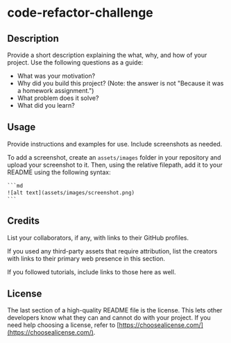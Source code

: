 # code-refactor-challenge

## Description

Provide a short description explaining the what, why, and how of your project. Use the following questions as a guide:

- What was your motivation?
- Why did you build this project? (Note: the answer is not "Because it was a homework assignment.")
- What problem does it solve?
- What did you learn?

<!-- This project solves an issue to optimize accessibility for the Horiseon website, by improving its Search engine optimization. The project was built to make sure the elements of the source code follow a semantic logical structure & meet accessibility standards. Through the process of this project, I've learned... -->


## Usage

Provide instructions and examples for use. Include screenshots as needed.

To add a screenshot, create an `assets/images` folder in your repository and upload your screenshot to it. Then, using the relative filepath, add it to your README using the following syntax:

    ```md
    ![alt text](assets/images/screenshot.png)
    ```

<!--Screenshot of finished project -->
<!--Link to deployed application -->

## Credits

List your collaborators, if any, with links to their GitHub profiles.

If you used any third-party assets that require attribution, list the creators with links to their primary web presence in this section.

If you followed tutorials, include links to those here as well.

<!-- README template used from: https://coding-boot-camp.github.io/full-stack/github/professional-readme-guide 
	edX Boot Camps LLC. (2022, October 27). Professional readme guide. Professional README Guide | The Full-Stack Blog. https://coding-boot-camp.github.io/full-stack/github/professional-readme-guide -->

<!-- Starter code copied from Xander Rapstine, per instruction of assignment. Repo forked from urban-octo-telegram. Link to Xandromus' GitHub Profile: https://github.com/Xandromus -->

## License

The last section of a high-quality README file is the license. This lets other developers know what they can and cannot do with your project. If you need help choosing a license, refer to [https://choosealicense.com/](https://choosealicense.com/).

